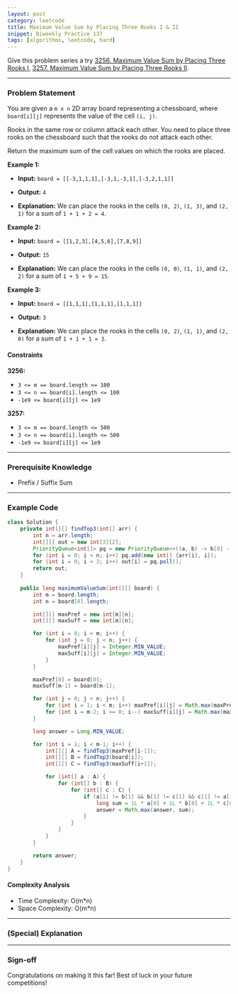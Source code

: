 ```yaml
---
layout: post
category: leetcode
title: Maximum Value Sum by Placing Three Rooks I & II
snippet: Biweekly Practice 137
tags: [algorithms, leetcode, hard]
---
```


Give this problem series a try [3256. Maximum Value Sum by Placing Three Rooks I](https://leetcode.com/problems/maximum-value-sum-by-placing-three-rooks-i/description/), [3257. Maximum Value Sum by Placing Three Rooks II](https://leetcode.com/problems/maximum-value-sum-by-placing-three-rooks-ii/description/).

---

### Problem Statement

You are given a `m x n` 2D array board representing a chessboard, where `board[i][j]` represents the value of the cell `(i, j)`.

Rooks in the same row or column attack each other. You need to place three rooks on the chessboard such that the rooks do not attack each other.

Return the maximum sum of the cell values on which the rooks are placed.

**Example 1:**

- **Input:** 
  `board = [[-3,1,1,1],[-3,1,-3,1],[-3,2,1,1]]`

- **Output:** 
  `4`

- **Explanation:** 
    We can place the rooks in the cells `(0, 2)`, `(1, 3)`, and `(2, 1)` for a sum of `1 + 1 + 2 = 4`.

**Example 2:**

- **Input:** 
  `board = [[1,2,3],[4,5,6],[7,8,9]]`

- **Output:** 
  `15`

- **Explanation:** 
    We can place the rooks in the cells `(0, 0)`, `(1, 1)`, and `(2, 2)` for a sum of `1 + 5 + 9 = 15`.

**Example 3:**

- **Input:** 
  `board = [[1,1,1],[1,1,1],[1,1,1]]`

- **Output:** 
  `3`

- **Explanation:** 
    We can place the rooks in the cells `(0, 2)`, `(1, 1)`, and `(2, 0)` for a sum of `1 + 1 + 1 = 3`.

#### Constraints

**3256:**
- `3 <= m == board.length <= 100`
- `3 <= n == board[i].length <= 100`
- `-1e9 <= board[i][j] <= 1e9`

**3257:**
- `3 <= m == board.length <= 500`
- `3 <= n == board[i].length <= 500`
- `-1e9 <= board[i][j] <= 1e9`

---

### Prerequisite Knowledge

- Prefix / Suffix Sum

---

### Example Code
```java
class Solution {
    private int[][] findTop3(int[] arr) {
        int n = arr.length;
        int[][] out = new int[3][2];
        PriorityQueue<int[]> pq = new PriorityQueue<>((a, b) -> b[0] - a[0]);
        for (int i = 0; i < n; i++) pq.add(new int[] {arr[i], i});
        for (int i = 0; i < 3; i++) out[i] = pq.poll();
        return out;
    }
    
    public long maximumValueSum(int[][] board) {
        int m = board.length;
        int n = board[0].length;

        int[][] maxPref = new int[m][n];
        int[][] maxSuff = new int[m][n];

        for (int i = 0; i < m; i++) {
            for (int j = 0; j < n; j++) {
                maxPref[i][j] = Integer.MIN_VALUE;
                maxSuff[i][j] = Integer.MIN_VALUE;
            }
        }

        maxPref[0] = board[0];
        maxSuff[m-1] = board[m-1];

        for (int j = 0; j < n; j++) {
            for (int i = 1; i < m; i++) maxPref[i][j] = Math.max(maxPref[i-1][j], board[i][j]);
            for (int i = m-2; i >= 0; i--) maxSuff[i][j] = Math.max(maxSuff[i+1][j], board[i][j]);
        }

        long answer = Long.MIN_VALUE;

        for (int i = 1; i < m-1; i++) {
            int[][] A = findTop3(maxPref[i-1]);
            int[][] B = findTop3(board[i]);
            int[][] C = findTop3(maxSuff[i+1]);

            for (int[] a : A) {
                for (int[] b : B) {
                    for (int[] c : C) {
                        if (a[1] != b[1] && b[1] != c[1] && c[1] != a[1]) {
                            long sum = 1L * a[0] + 1L * b[0] + 1L * c[0];
                            answer = Math.max(answer, sum);
                        }
                    }
                }
            }
        }

        return answer;
    }
}
```

#### Complexity Analysis
- Time Complexity: O(m*n)
- Space Complexity: O(m*n)

---

### (Special) Explanation


---

### Sign-off

Congratulations on making it this far! Best of luck in your future competitions!